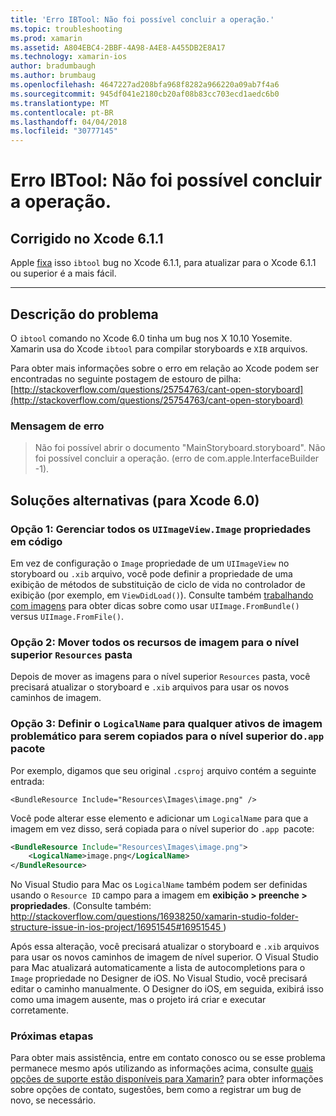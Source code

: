 ```yaml
---
title: 'Erro IBTool: Não foi possível concluir a operação.'
ms.topic: troubleshooting
ms.prod: xamarin
ms.assetid: A804EBC4-2BBF-4A98-A4E8-A455DB2E8A17
ms.technology: xamarin-ios
author: bradumbaugh
ms.author: brumbaug
ms.openlocfilehash: 4647227ad208bfa968f8282a966220a09ab7f4a6
ms.sourcegitcommit: 945df041e2180cb20af08b83cc703ecd1aedc6b0
ms.translationtype: MT
ms.contentlocale: pt-BR
ms.lasthandoff: 04/04/2018
ms.locfileid: "30777145"
---
```

# <a name="ibtool-error-the-operation-couldnt-be-completed"></a>Erro IBTool: Não foi possível concluir a operação.

## <a name="fixed-in-xcode-611"></a>Corrigido no Xcode 6.1.1

Apple [fixa](https://developer.apple.com/library/content/documentation/Xcode/Conceptual/RN-Xcode-Archive/Chapters/xc6_release_notes.html#//apple_ref/doc/uid/TP40016994-CH4-SW1) isso `ibtool` bug no Xcode 6.1.1, para atualizar para o Xcode 6.1.1 ou superior é a mais fácil.

* * *

## <a name="description-of-the-problem"></a>Descrição do problema

O `ibtool` comando no Xcode 6.0 tinha um bug nos X 10.10 Yosemite. Xamarin usa do Xcode `ibtool` para compilar storyboards e `XIB` arquivos.

Para obter mais informações sobre o erro em relação ao Xcode podem ser encontradas no seguinte postagem de estouro de pilha: [http://stackoverflow.com/questions/25754763/cant-open-storyboard](http://stackoverflow.com/questions/25754763/cant-open-storyboard)

### <a name="error-message"></a>Mensagem de erro

> Não foi possível abrir o documento "MainStoryboard.storyboard". Não foi possível concluir a operação. (erro de com.apple.InterfaceBuilder -1).

## <a name="workarounds-for-xcode-60"></a>Soluções alternativas (para Xcode 6.0)

### <a name="option-1-manage-all-uiimageviewimage-properties-in-code"></a>Opção 1: Gerenciar todos os `UIImageView.Image` propriedades em código

Em vez de configuração o `Image` propriedade de um `UIImageView` no storyboard ou `.xib` arquivo, você pode definir a propriedade de uma exibição de métodos de substituição de ciclo de vida no controlador de exibição (por exemplo, em `ViewDidLoad()`). Consulte também [trabalhando com imagens](~/ios/app-fundamentals/images-icons/index.md) para obter dicas sobre como usar `UIImage.FromBundle()` versus `UIImage.FromFile()`.

### <a name="option-2-move-all-of-the-image-resources-to-the-top-level-resources-folder"></a>Opção 2: Mover todos os recursos de imagem para o nível superior `Resources` pasta

Depois de mover as imagens para o nível superior `Resources` pasta, você precisará atualizar o storyboard e `.xib` arquivos para usar os novos caminhos de imagem.

### <a name="option-3-set-the-logicalname-for-any-problematic-image-assets-so-they-are-copied-to-the-top-level-of-theapp-bundle"></a>Opção 3: Definir o `LogicalName` para qualquer ativos de imagem problemático para serem copiados para o nível superior do`.app` pacote

Por exemplo, digamos que seu original `.csproj` arquivo contém a seguinte entrada:

`<BundleResource Include="Resources\Images\image.png" />`

Você pode alterar esse elemento e adicionar um `LogicalName` para que a imagem em vez disso, será copiada para o nível superior do `.app `pacote:

```xml
<BundleResource Include="Resources\Images\image.png">
    <LogicalName>image.png</LogicalName>
</BundleResource>
```

No Visual Studio para Mac os `LogicalName` também podem ser definidas usando o `Resource ID` campo para a imagem em **exibição > preenche > propriedades**. (Consulte também: [ http://stackoverflow.com/questions/16938250/xamarin-studio-folder-structure-issue-in-ios-project/16951545#16951545 ](http://stackoverflow.com/questions/16938250/xamarin-studio-folder-structure-issue-in-ios-project/16951545#16951545))

Após essa alteração, você precisará atualizar o storyboard e `.xib` arquivos para usar os novos caminhos de imagem de nível superior. O Visual Studio para Mac atualizará automaticamente a lista de autocompletions para o `Image` propriedade no Designer de iOS. No Visual Studio, você precisará editar o caminho manualmente. O Designer do iOS, em seguida, exibirá isso como uma imagem ausente, mas o projeto irá criar e executar corretamente.

### <a name="next-steps"></a>Próximas etapas

Para obter mais assistência, entre em contato conosco ou se esse problema permanece mesmo após utilizando as informações acima, consulte [quais opções de suporte estão disponíveis para Xamarin?](~/cross-platform/troubleshooting/support-options.md) para obter informações sobre opções de contato, sugestões, bem como a registrar um bug de novo, se necessário. 

